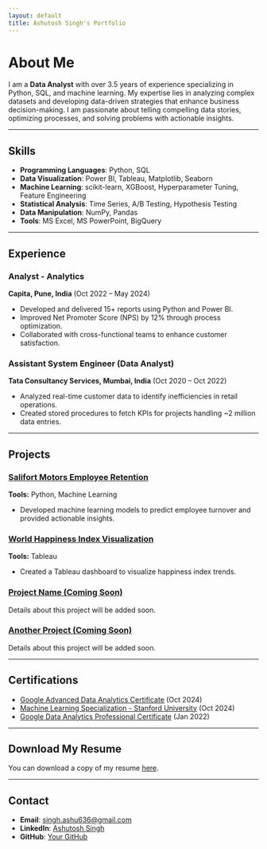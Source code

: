 ```yaml
---
layout: default
title: Ashutosh Singh's Portfolio
---
```


# About Me

I am a **Data Analyst** with over 3.5 years of experience specializing in Python, SQL, and machine learning. My expertise lies in analyzing complex datasets and developing data-driven strategies that enhance business decision-making. I am passionate about telling compelling data stories, optimizing processes, and solving problems with actionable insights.

---

## Skills
- **Programming Languages**: Python, SQL
- **Data Visualization**: Power BI, Tableau, Matplotlib, Seaborn
- **Machine Learning**: scikit-learn, XGBoost, Hyperparameter Tuning, Feature Engineering
- **Statistical Analysis**: Time Series, A/B Testing, Hypothesis Testing
- **Data Manipulation**: NumPy, Pandas
- **Tools**: MS Excel, MS PowerPoint, BigQuery

---

## Experience

<div class="card-container">
  <div class="card">
    <h3>Analyst - Analytics</h3>
    <p><strong>Capita, Pune, India</strong> (Oct 2022 – May 2024)</p>
    <ul>
      <li>Developed and delivered 15+ reports using Python and Power BI.</li>
      <li>Improved Net Promoter Score (NPS) by 12% through process optimization.</li>
      <li>Collaborated with cross-functional teams to enhance customer satisfaction.</li>
    </ul>
  </div>

  <div class="card">
    <h3>Assistant System Engineer (Data Analyst)</h3>
    <p><strong>Tata Consultancy Services, Mumbai, India</strong> (Oct 2020 – Oct 2022)</p>
    <ul>
      <li>Analyzed real-time customer data to identify inefficiencies in retail operations.</li>
      <li>Created stored procedures to fetch KPIs for projects handling ~2 million data entries.</li>
    </ul>
  </div>
</div>

---

## Projects

<div class="card-container">
  <div class="card">
    <h3><a href="#">Salifort Motors Employee Retention</a></h3>
    <p><strong>Tools:</strong> Python, Machine Learning</p>
    <ul>
      <li>Developed machine learning models to predict employee turnover and provided actionable insights.</li>
    </ul>
  </div>

  <div class="card">
    <h3><a href="#">World Happiness Index Visualization</a></h3>
    <p><strong>Tools:</strong> Tableau</p>
    <ul>
      <li>Created a Tableau dashboard to visualize happiness index trends.</li>
    </ul>
  </div>

  <div class="card">
    <h3><a href="#">Project Name (Coming Soon)</a></h3>
    <p>Details about this project will be added soon.</p>
  </div>

  <div class="card">
    <h3><a href="#">Another Project (Coming Soon)</a></h3>
    <p>Details about this project will be added soon.</p>
  </div>
</div>

---

## Certifications
- [Google Advanced Data Analytics Certificate](https://www.credly.com/badges/01b08acb-af83-4e86-8df5-b71a01383f87/public_url) (Oct 2024)
- [Machine Learning Specialization - Stanford University](https://coursera.org/share/81f236fad9f2f7349da5eea50c11719f) (Oct 2024)
- [Google Data Analytics Professional Certificate](https://www.credly.com/badges/3be09257-1e41-4b1a-a47b-7ffcd4606cf5/public_url) (Jan 2022)

---

## Download My Resume
You can download a copy of my resume [here](Ashutosh_resume.pdf).

---

## Contact
- **Email**: [singh.ashu636@gmail.com](mailto:singh.ashu636@gmail.com)
- **LinkedIn**: [Ashutosh Singh](https://www.linkedin.com/in/ashutosh-singh-745779188)
- **GitHub**: [Your GitHub](https://github.com/your-username)
